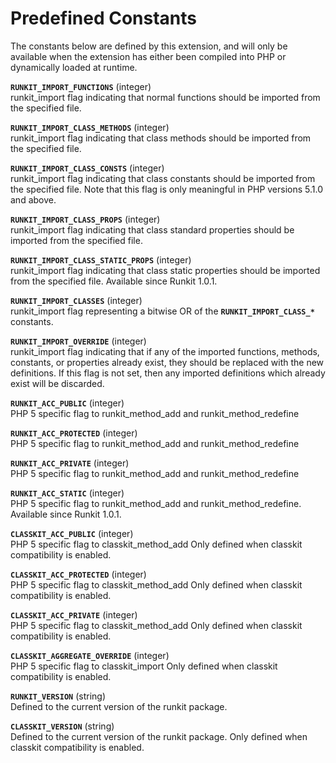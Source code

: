 Predefined Constants
====================

The constants below are defined by this extension, and will only be
available when the extension has either been compiled into PHP or
dynamically loaded at runtime.

**`RUNKIT_IMPORT_FUNCTIONS`** (<span class="type">integer</span>)  
<span class="simpara"> <span class="function">runkit\_import</span> flag
indicating that normal functions should be imported from the specified
file. </span>

**`RUNKIT_IMPORT_CLASS_METHODS`** (<span class="type">integer</span>)  
<span class="simpara"> <span class="function">runkit\_import</span> flag
indicating that class methods should be imported from the specified
file. </span>

**`RUNKIT_IMPORT_CLASS_CONSTS`** (<span class="type">integer</span>)  
<span class="simpara"> <span class="function">runkit\_import</span> flag
indicating that class constants should be imported from the specified
file. Note that this flag is only meaningful in PHP versions 5.1.0 and
above. </span>

**`RUNKIT_IMPORT_CLASS_PROPS`** (<span class="type">integer</span>)  
<span class="simpara"> <span class="function">runkit\_import</span> flag
indicating that class standard properties should be imported from the
specified file. </span>

**`RUNKIT_IMPORT_CLASS_STATIC_PROPS`** (<span class="type">integer</span>)  
<span class="simpara"> <span class="function">runkit\_import</span> flag
indicating that class static properties should be imported from the
specified file. Available since Runkit 1.0.1. </span>

**`RUNKIT_IMPORT_CLASSES`** (<span class="type">integer</span>)  
<span class="simpara"> <span class="function">runkit\_import</span> flag
representing a bitwise OR of the **`RUNKIT_IMPORT_CLASS_*`** constants.
</span>

**`RUNKIT_IMPORT_OVERRIDE`** (<span class="type">integer</span>)  
<span class="simpara"> <span class="function">runkit\_import</span> flag
indicating that if any of the imported functions, methods, constants, or
properties already exist, they should be replaced with the new
definitions. If this flag is not set, then any imported definitions
which already exist will be discarded. </span>

**`RUNKIT_ACC_PUBLIC`** (<span class="type">integer</span>)  
<span class="simpara"> PHP 5 specific flag to <span
class="function">runkit\_method\_add</span> and <span
class="function">runkit\_method\_redefine</span> </span>

**`RUNKIT_ACC_PROTECTED`** (<span class="type">integer</span>)  
<span class="simpara"> PHP 5 specific flag to <span
class="function">runkit\_method\_add</span> and <span
class="function">runkit\_method\_redefine</span> </span>

**`RUNKIT_ACC_PRIVATE`** (<span class="type">integer</span>)  
<span class="simpara"> PHP 5 specific flag to <span
class="function">runkit\_method\_add</span> and <span
class="function">runkit\_method\_redefine</span> </span>

**`RUNKIT_ACC_STATIC`** (<span class="type">integer</span>)  
<span class="simpara"> PHP 5 specific flag to <span
class="function">runkit\_method\_add</span> and <span
class="function">runkit\_method\_redefine</span>. Available since Runkit
1.0.1. </span>

**`CLASSKIT_ACC_PUBLIC`** (<span class="type">integer</span>)  
<span class="simpara"> PHP 5 specific flag to <span
class="function">classkit\_method\_add</span> Only defined when classkit
compatibility is enabled. </span>

**`CLASSKIT_ACC_PROTECTED`** (<span class="type">integer</span>)  
<span class="simpara"> PHP 5 specific flag to <span
class="function">classkit\_method\_add</span> Only defined when classkit
compatibility is enabled. </span>

**`CLASSKIT_ACC_PRIVATE`** (<span class="type">integer</span>)  
<span class="simpara"> PHP 5 specific flag to <span
class="function">classkit\_method\_add</span> Only defined when classkit
compatibility is enabled. </span>

**`CLASSKIT_AGGREGATE_OVERRIDE`** (<span class="type">integer</span>)  
<span class="simpara"> PHP 5 specific flag to <span
class="function">classkit\_import</span> Only defined when classkit
compatibility is enabled. </span>

**`RUNKIT_VERSION`** (<span class="type">string</span>)  
<span class="simpara"> Defined to the current version of the runkit
package. </span>

**`CLASSKIT_VERSION`** (<span class="type">string</span>)  
<span class="simpara"> Defined to the current version of the runkit
package. Only defined when classkit compatibility is enabled. </span>
